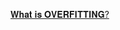
<a href="https://www.linkedin.com/feed/update/urn:li:activity:6954862673092124673/"> 𝐖𝐡𝐚𝐭 𝐢𝐬 𝐎𝐕𝐄𝐑𝐅𝐈𝐓𝐓𝐈𝐍𝐆? </a>
